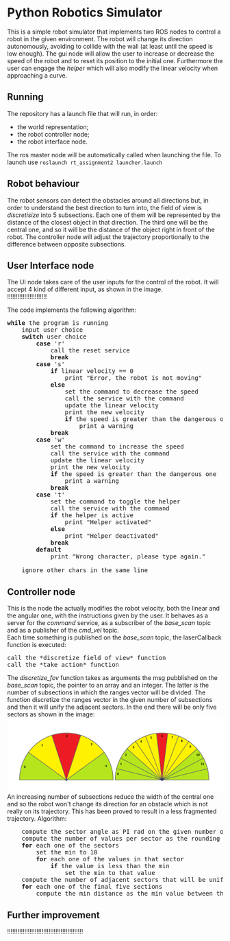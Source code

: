 # Python Robotics Simulator
This is a simple robot simulator that implements two ROS nodes to control a robot in the given environment.
The robot will change its direction autonomously, avoiding to collide with the wall (at least until the speed is low enough). The gui node will allow the user to increase or decrease the speed of the robot and to reset its position to the initial one. Furthermore the user can engage the *helper* which will also modify the linear velocity when approaching a curve.

## Running
The repository has a launch file that will run, in order:  
- the world representation;  
- the robot controller node;
- the robot interface node.

The ros master node will be automatically called when launching the file. To launch use `roslaunch rt_assignment2 launcher.launch`

## Robot behaviour 
The robot sensors can detect the obstacles around all directions but, in order to understand the best direction to turn into, the field of view is *discretisize* into 5 subsections. Each one of them will be represented by the distance of the closest object in that direction. The third one will be the central one, and so it will be the distance of the object right in front of the robot. The controller node will adjust the trajectory proportionally to the difference between opposite subsections. 

## User Interface node
The UI node takes care of the user inputs for the control of the robot. It will accept 4 kind of different input, as shown in the image.  
!!!!!!!!!!!!!!!!!!!!!!!  

The code implements the following algorithm:  
<pre>
<b>while</b> the program is running
	input user choice
	<b>switch</b> user choice
		<b>case</b> 'r'
			call the reset service
			<b>break</b>
		<b>case</b> 's'
			<b>if</b> linear velocity == 0
				print "Error, the robot is not moving"
			<b>else</b> 
				set the command to decrease the speed
				call the service with the command
				update the linear velocity 
				print the new velocity
				<b>if</b> the speed is greater than the dangerous one
					print a warning
			<b>break</b>
		<b>case</b> 'w'
			set the command to increase the speed
			call the service with the command
			update the linear velocity 
			print the new velocity
			<b>if</b> the speed is greater than the dangerous one
				print a warning
			<b>break</b>
		<b>case</b> 't'
			set the command to toggle the helper
			call the service with the command
			<b>if</b> the helper is active
				print "Helper activated"
			<b>else</b>
				print "Helper deactivated"
			<b>break</b>
		<b>default</b>
			print "Wrong character, please type again."
			
	ignore other chars in the same line
</pre>

## Controller node
This is the node the actually modifies the robot velocity, both the linear and the angular one, with the instructions given by the user. It behaves as a server for the *command* service, as a subscriber of the *base_scan* topic and as a publisher of the *cmd_vel* topic.  
Each time something is published on the *base_scan* topic, the laserCallback function is executed:
<pre>
call the *discretize field of view* function
call the *take action* function
</pre>
The *discretize_fov* function takes as arguments the msg pubblished on the *base_scan* topic, the pointer to an array and an integer. The latter is the number of subsections in which the ranges vector will be divided. The function discretize the ranges vector in the given number of subsections and then it will unify the adjacent sectors. In the end there will be only five sectors as shown in the image:
![Robot_field_of_view](/images/robot_view.png)  
An increasing number of subsections reduce the width of the central one and so the robot won't change its direction for an obstacle which is not really on its trajectory. This has been proved to result in a less fragmented trajectory. 
Algorithm:
<pre>
	compute the sector angle as PI rad on the given number of sectors
	compute the number of values per sector as the rounding of the sector angle on the increment angle 
	<b>for</b> each one of the sectors
		set the min to 10
		<b>for</b> each one of the values in that sector
			<b>if</b> the value is less than the min
				set the min to that value
	compute the number of adjacent sectors that will be unified as the total number of sectors minus one, all divided by 4
	<b>for</b> each one of the final five sections
		compute the min distance as the min value between the n adjacent sectors			
</pre>



## Further improvement
!!!!!!!!!!!!!!!!!!!!!!!!!!!!!!!!!!!!!!!!!!!!
